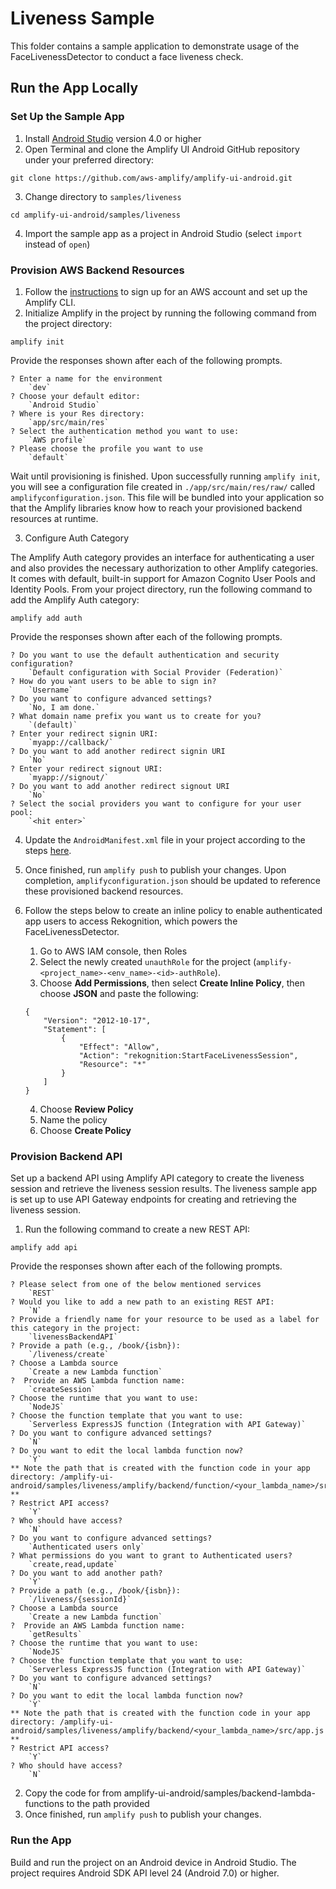 # Liveness Sample

This folder contains a sample application to demonstrate usage of the FaceLivenessDetector to conduct a face liveness check.

## Run the App Locally

### Set Up the Sample App

1. Install [Android Studio](https://developer.android.com/studio#downloads) version 4.0 or higher
2. Open Terminal and clone the Amplify UI Android GitHub repository under your preferred directory:
```
git clone https://github.com/aws-amplify/amplify-ui-android.git
```
3. Change directory to `samples/liveness`
```
cd amplify-ui-android/samples/liveness
```
4. Import the sample app as a project in Android Studio (select `import` instead of `open`)

### Provision AWS Backend Resources
1. Follow the [instructions](https://docs.amplify.aws/start/getting-started/installation/q/integration/android/) to sign up for an AWS account and set up the Amplify CLI.
2. Initialize Amplify in the project by running the following command from the project directory:
```
amplify init
```
Provide the responses shown after each of the following prompts.
```
? Enter a name for the environment
    `dev`
? Choose your default editor:
    `Android Studio`
? Where is your Res directory:
    `app/src/main/res`
? Select the authentication method you want to use:
    `AWS profile`
? Please choose the profile you want to use
    `default`
```
Wait until provisioning is finished. Upon successfully running `amplify init`, you will see a configuration file created in `./app/src/main/res/raw/` called `amplifyconfiguration.json`. This file will be bundled into your application so that the Amplify libraries know how to reach your provisioned backend resources at runtime.

3. Configure Auth Category

The Amplify Auth category provides an interface for authenticating a user and also provides the necessary authorization to other Amplify categories. It comes with default, built-in support for Amazon Cognito User Pools and Identity Pools. From your project directory, run the following command to add the Amplify Auth category:
```
amplify add auth
```
Provide the responses shown after each of the following prompts.
```
? Do you want to use the default authentication and security configuration? 
    `Default configuration with Social Provider (Federation)`
? How do you want users to be able to sign in? 
    `Username`
? Do you want to configure advanced settings? 
    `No, I am done.`
? What domain name prefix you want us to create for you? 
    `(default)`
? Enter your redirect signin URI: 
    `myapp://callback/`
? Do you want to add another redirect signin URI 
    `No`
? Enter your redirect signout URI: 
    `myapp://signout/`
? Do you want to add another redirect signout URI 
    `No`
? Select the social providers you want to configure for your user pool: 
    `<hit enter>`
```
4. Update the `AndroidManifest.xml` file in your project according to the steps [here](https://docs.amplify.aws/lib/auth/signin_web_ui/q/platform/android/#update-androidmanifestxml).
5. Once finished, run `amplify push` to publish your changes.
   Upon completion, `amplifyconfiguration.json` should be updated to reference these provisioned backend resources.
6. Follow the steps below to create an inline policy to enable authenticated app users to access Rekognition, which powers the FaceLivenessDetector.
   1. Go to AWS IAM console, then Roles
   2. Select the newly created `unauthRole` for the project (`amplify-<project_name>-<env_name>-<id>-authRole`).
   3. Choose **Add Permissions**, then select **Create Inline Policy**, then choose **JSON** and paste the following:

    ```
    {
        "Version": "2012-10-17",
        "Statement": [
            {
                "Effect": "Allow",
                "Action": "rekognition:StartFaceLivenessSession",
                "Resource": "*"
            }
        ]
    }
    ```

   4. Choose **Review Policy**
   5. Name the policy
   6. Choose **Create Policy**

### Provision Backend API
Set up a backend API using Amplify API category to create the liveness session and retrieve the liveness session results. The liveness sample app is set up to use API Gateway endpoints for creating and retrieving the liveness session. 

1. Run the following command to create a new REST API:
```
amplify add api
```
Provide the responses shown after each of the following prompts.
```
? Please select from one of the below mentioned services
    `REST`
? Would you like to add a new path to an existing REST API:
    `N`
? Provide a friendly name for your resource to be used as a label for this category in the project: 
    `livenessBackendAPI`
? Provide a path (e.g., /book/{isbn}): 
    `/liveness/create`
? Choose a Lambda source
    `Create a new Lambda function`
?  Provide an AWS Lambda function name:
    `createSession`
? Choose the runtime that you want to use: 
    `NodeJS`
? Choose the function template that you want to use: 
    `Serverless ExpressJS function (Integration with API Gateway)`
? Do you want to configure advanced settings? 
    `N`
? Do you want to edit the local lambda function now? 
    `Y`
** Note the path that is created with the function code in your app directory: /amplify-ui-android/samples/liveness/amplify/backend/function/<your_lambda_name>/src/app.js **
? Restrict API access?
    `Y`
? Who should have access? 
    `N`
? Do you want to configure advanced settings? 
    `Authenticated users only`
? What permissions do you want to grant to Authenticated users? 
    `create,read,update`
? Do you want to add another path?  
    `Y`
? Provide a path (e.g., /book/{isbn}): 
    `/liveness/{sessionId}`
? Choose a Lambda source
    `Create a new Lambda function`
?  Provide an AWS Lambda function name:
    `getResults`
? Choose the runtime that you want to use: 
    `NodeJS`
? Choose the function template that you want to use: 
    `Serverless ExpressJS function (Integration with API Gateway)`
? Do you want to configure advanced settings? 
    `N`
? Do you want to edit the local lambda function now? 
    `Y`
** Note the path that is created with the function code in your app directory: /amplify-ui-android/samples/liveness/amplify/backend/<your_lambda_name>/src/app.js **
? Restrict API access?
    `Y`
? Who should have access? 
    `N`
```
2. Copy the code for from amplify-ui-android/samples/backend-lambda-functions to the path provided
3. Once finished, run `amplify push` to publish your changes. 
### Run the App

Build and run the project on an Android device in Android Studio. The project requires Android SDK API level 24 (Android 7.0) or higher.
